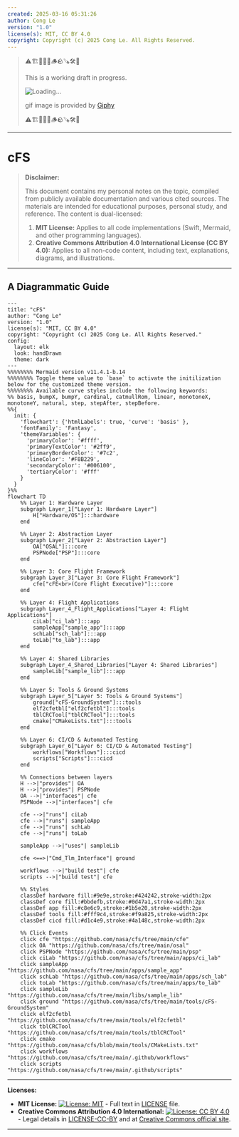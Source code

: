 ```yaml
---
created: 2025-03-16 05:31:26
author: Cong Le
version: "1.0"
license(s): MIT, CC BY 4.0
copyright: Copyright (c) 2025 Cong Le. All Rights Reserved.
---
```



> ⚠️🏗️🚧🦺🧱🪵🪨🪚🛠️👷
> 
> This is a working draft in progress.
> 
> ![Loading...](https://media1.giphy.com/media/v1.Y2lkPTc5MGI3NjExOXd2dGZnODB5ZHFrZzVzdTM5ZzhwdHFqb3pib2hmdjdhb2kzYjhsZyZlcD12MV9pbnRlcm5hbF9naWZfYnlfaWQmY3Q9Zw/vTE78hxY9NmCI/giphy.gif)
> 
> gif image is provided by [Giphy](https://giphy.com)
> 
> ⚠️🏗️🚧🦺🧱🪵🪨🪚🛠️👷

----


# cFS
> **Disclaimer:**
>
> This document contains my personal notes on the topic,
> compiled from publicly available documentation and various cited sources.
> The materials are intended for educational purposes, personal study, and reference.
> The content is dual-licensed:
> 1. **MIT License:** Applies to all code implementations (Swift, Mermaid, and other programming languages).
> 2. **Creative Commons Attribution 4.0 International License (CC BY 4.0):** Applies to all non-code content, including text, explanations, diagrams, and illustrations.
---


## A Diagrammatic Guide 


```mermaid
---
title: "cFS"
author: "Cong Le"
version: "1.0"
license(s): "MIT, CC BY 4.0"
copyright: "Copyright (c) 2025 Cong Le. All Rights Reserved."
config:
  layout: elk
  look: handDrawn
  theme: dark
---
%%%%%%%% Mermaid version v11.4.1-b.14
%%%%%%%% Toggle theme value to `base` to activate the initilization below for the customized theme version.
%%%%%%%% Available curve styles include the following keywords:
%% basis, bumpX, bumpY, cardinal, catmullRom, linear, monotoneX, monotoneY, natural, step, stepAfter, stepBefore.
%%{
  init: {
    'flowchart': {'htmlLabels': true, 'curve': 'basis' },
    'fontFamily': 'Fantasy',
    'themeVariables': {
      'primaryColor': '#ffff',
      'primaryTextColor': '#2ff9',
      'primaryBorderColor': '#7c2',
      'lineColor': '#F8B229',
      'secondaryColor': '#006100',
      'tertiaryColor': '#fff'
    }
  }
}%%
flowchart TD
    %% Layer 1: Hardware Layer
    subgraph Layer_1["Layer 1: Hardware Layer"]
        H["Hardware/OS"]:::hardware
    end

    %% Layer 2: Abstraction Layer
    subgraph Layer_2["Layer 2: Abstraction Layer"]
        OA["OSAL"]:::core
        PSPNode["PSP"]:::core
    end

    %% Layer 3: Core Flight Framework
    subgraph Layer_3["Layer 3: Core Flight Framework"]
        cfe["cFE<br>(Core Flight Executive)"]:::core
    end

    %% Layer 4: Flight Applications
    subgraph Layer_4_Flight_Applications["Layer 4: Flight Applications"]
        ciLab["ci_lab"]:::app
        sampleApp["sample_app"]:::app
        schLab["sch_lab"]:::app
        toLab["to_lab"]:::app
    end

    %% Layer 4: Shared Libraries
    subgraph Layer_4_Shared_Libraries["Layer 4: Shared Libraries"]
        sampleLib["sample_lib"]:::app
    end

    %% Layer 5: Tools & Ground Systems
    subgraph Layer_5["Layer 5: Tools & Ground Systems"]
        ground["cFS-GroundSystem"]:::tools
        elf2cfetbl["elf2cfetbl"]:::tools
        tblCRCTool["tblCRCTool"]:::tools
        cmake["CMakeLists.txt"]:::tools
    end

    %% Layer 6: CI/CD & Automated Testing
    subgraph Layer_6["Layer 6: CI/CD & Automated Testing"]
        workflows["Workflows"]:::cicd
        scripts["Scripts"]:::cicd
    end

    %% Connections between layers
    H -->|"provides"| OA
    H -->|"provides"| PSPNode
    OA -->|"interfaces"| cfe
    PSPNode -->|"interfaces"| cfe

    cfe -->|"runs"| ciLab
    cfe -->|"runs"| sampleApp
    cfe -->|"runs"| schLab
    cfe -->|"runs"| toLab

    sampleApp -->|"uses"| sampleLib

    cfe <==>|"Cmd_Tlm_Interface"| ground

    workflows -->|"build test"| cfe
    scripts -->|"build test"| cfe

    %% Styles
    classDef hardware fill:#9e9e,stroke:#424242,stroke-width:2px
    classDef core fill:#bbdefb,stroke:#0d47a1,stroke-width:2px
    classDef app fill:#c8e6c9,stroke:#1b5e20,stroke-width:2px
    classDef tools fill:#fff9c4,stroke:#f9a825,stroke-width:2px
    classDef cicd fill:#d1c4e9,stroke:#4a148c,stroke-width:2px

    %% Click Events
    click cfe "https://github.com/nasa/cfs/tree/main/cfe"
    click OA "https://github.com/nasa/cfs/tree/main/osal"
    click PSPNode "https://github.com/nasa/cfs/tree/main/psp"
    click ciLab "https://github.com/nasa/cfs/tree/main/apps/ci_lab"
    click sampleApp "https://github.com/nasa/cfs/tree/main/apps/sample_app"
    click schLab "https://github.com/nasa/cfs/tree/main/apps/sch_lab"
    click toLab "https://github.com/nasa/cfs/tree/main/apps/to_lab"
    click sampleLib "https://github.com/nasa/cfs/tree/main/libs/sample_lib"
    click ground "https://github.com/nasa/cfs/tree/main/tools/cFS-GroundSystem"
    click elf2cfetbl "https://github.com/nasa/cfs/tree/main/tools/elf2cfetbl"
    click tblCRCTool "https://github.com/nasa/cfs/tree/main/tools/tblCRCTool"
    click cmake "https://github.com/nasa/cfs/blob/main/tools/CMakeLists.txt"
    click workflows "https://github.com/nasa/cfs/tree/main/.github/workflows"
    click scripts "https://github.com/nasa/cfs/tree/main/.github/scripts"

```





---
**Licenses:**

- **MIT License:**  [![License: MIT](https://img.shields.io/badge/License-MIT-yellow.svg)](LICENSE) - Full text in [LICENSE](LICENSE) file.
- **Creative Commons Attribution 4.0 International:** [![License: CC BY 4.0](https://licensebuttons.net/l/by/4.0/88x31.png)](LICENSE-CC-BY) - Legal details in [LICENSE-CC-BY](LICENSE-CC-BY) and at [Creative Commons official site](http://creativecommons.org/licenses/by/4.0/).

---
